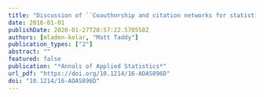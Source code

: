 ```yaml
---
title: "Discussion of ``Coauthorship and citation networks for statisticians''"
date: 2016-01-01
publishDate: 2020-01-27T20:57:22.570558Z
authors: [mladen-kolar, "Matt Taddy"]
publication_types: ["2"]
abstract: ""
featured: false
publication: "*Annals of Applied Statistics*"
url_pdf: "https://doi.org/10.1214/16-AOAS896D"
doi: "10.1214/16-AOAS896D"
---
```

